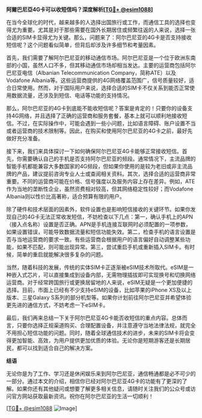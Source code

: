 **阿爾巴尼亞4G卡可以收短信吗？深度解析[[TG💪+ @esim1088](https://t.me/s/esim1088)]**

在当今全球化的时代，越来越多的人选择出国旅行或工作，而通信工具的选择也变得尤为重要。尤其是对于那些需要在国外长期居住或频繁往返的人来说，选择一张合适的SIM卡显得尤为关键。那么，问题来了：阿尔巴尼亚的4G卡是否支持接收短信呢？这个问题看似简单，但背后却涉及许多细节和考量因素。

首先，我们需要了解阿尔巴尼亚的移动通信市场。阿尔巴尼亚是一个位于欧洲东南部的小国，虽然人口不多，但其移动通信市场却相当发达。主要的运营商包括阿尔巴尼亚电信（Albanian Telecommunication Company，简称ATE）以及Vodafone Albania等。这些运营商提供的4G网络覆盖范围广，信号质量较好，适合日常使用。然而，对于国际用户来说，选择合适的SIM卡不仅关系到能否正常使用数据流量，还涉及到短信、电话等功能的支持情况。

那么，阿尔巴尼亚的4G卡到底能不能收短信呢？答案是肯定的！只要你的设备支持4G网络，并且选择了正确的运营商和服务套餐，基本上就可以顺利地接收短信。不过，在实际操作中，可能会遇到一些小问题，比如语言障碍、账户设置不当或者运营商的技术限制等。因此，在购买和使用阿尔巴尼亚的4G卡之前，最好先做好充分准备。

接下来，我们来具体探讨一下如何确保阿尔巴尼亚4G卡能够正常接收短信。首先，你需要确认自己的手机是否支持阿尔巴尼亚的频段。通常情况下，主流品牌的智能手机都能兼容大多数国家的4G频段，但如果你使用的是较为老旧或非主流品牌的产品，建议提前咨询专业人士或查阅相关资料。其次，选择合适的运营商非常重要。不同的运营商可能在价格、信号强度以及服务内容上存在差异。例如，ATE作为当地的垄断性企业，虽然资费相对较高，但其网络稳定性较好；而Vodafone Albania则以性价比高著称，适合预算有限的用户。

除了硬件和技术层面的因素外，软件设置也是影响短信接收的关键环节。如果你发现自己的4G卡无法正常收发短信，不妨检查以下几点：第一，确认手机上的APN（接入点名称）设置是否正确。APN是手机连接互联网时必须配置的一项参数，如果设置错误，可能导致数据流量和短信功能失效。第二，检查手机的语言设置是否与当地运营商的要求一致。有些运营商会根据用户的语言偏好自动调整某些功能，如果不匹配，则可能出现异常。第三，尝试重启手机或重新插入SIM卡。有时候，简单的重启就能解决很多复杂的问题。

当然，随着科技的发展，传统的实体SIM卡正逐渐被eSIM技术所取代。eSIM是一种嵌入式芯片，可以直接集成到设备内部，无需物理插拔即可实现换号和切换网络运营商。对于经常跨国旅行或更换居留地的人来说，eSIM无疑是一个更加便捷的选择。目前，市面上已经有不少支持eSIM的设备，比如苹果的iPhone XS及以上版本、三星Galaxy S系列的部分机型等。如果你计划前往阿尔巴尼亚并希望体验更先进的通信方式，不妨考虑一下eSIM卡。

最后，我们再来总结一下关于阿尔巴尼亚4G卡能否收短信的重点内容。总体而言，只要你选择正规渠道购买、合理配置设备，并注意遵守当地法律法规，就完全不用担心短信功能的问题。同时，随着全球通信技术的进步，未来的SIM卡将会变得更加智能、高效，为用户提供更加优质的体验。无论你是短期游客还是长期居民，都可以找到适合自己的解决方案。

**结语**

无论你是为了工作、学习还是休闲娱乐来到阿尔巴尼亚，通信畅通都是必不可少的一部分。通过本文的介绍，相信你已经对阿尔巴尼亚4G卡的功能有了更深的了解。如果你还有其他疑问或想要了解更多相关信息，请随时关注我们的公众号或访问官方网站获取最新资讯。祝你在阿尔巴尼亚的生活一切顺利！

[[TG💪+ @esim1088](https://t.me/s/esim1088) ![Image](https://i.postimg.cc/4NQfJmqS/Snipaste-2025-05-13-00-14-12.png)]